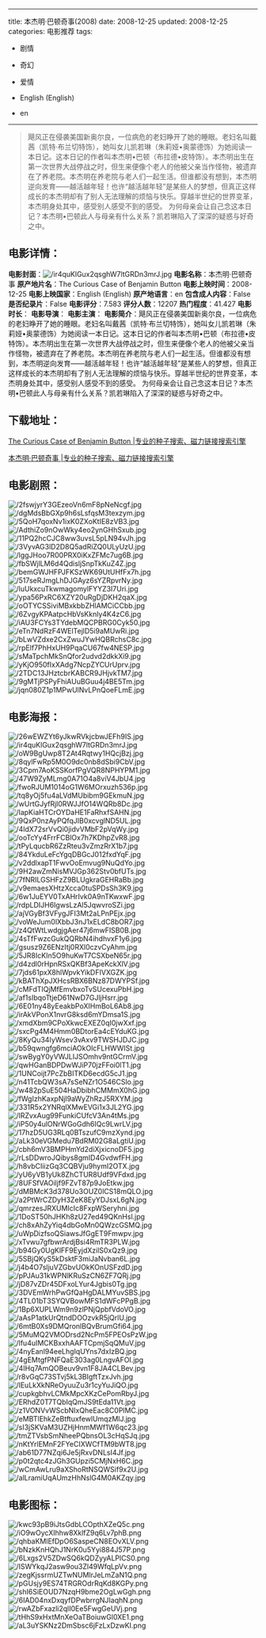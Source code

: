 
---
title: 本杰明·巴顿奇事(2008)
date: 2008-12-25
updated: 2008-12-25
categories: 电影推荐
tags:
- 剧情
- 奇幻
- 爱情

- English (English)
- en
---


> 飓风正在侵袭美国新奥尔良，一位病危的老妇睁开了她的睡眼。老妇名叫戴茜（凯特·布兰切特饰），她叫女儿凯若琳（朱莉娅•奥蒙德饰）为她阅读一本日记。这本日记的作者叫本杰明•巴顿（布拉德•皮特饰）。本杰明出生在第一次世界大战停战之时，但生来便像个老人的他被父亲当作怪物，被遗弃在了养老院。本杰明在养老院与老人们一起生活。但谁都没有想到，本杰明逆向发育——越活越年轻！也许“越活越年轻”是某些人的梦想，但真正这样成长的本杰明却有了别人无法理解的烦恼与快乐。穿越半世纪的世界变革，本杰明身处其中，感受别人感受不到的感受。 为何母亲会让自己念这本日记？本杰明•巴顿此人与母亲有什么关系？凯若琳陷入了深深的疑惑与好奇之中。

## **电影详情**：

**电影封面**：<img src="https://image.tmdb.org/t/p/w200/ir4quKlGux2qsghW7ltGRDn3mrJ.jpg" alt="/ir4quKlGux2qsghW7ltGRDn3mrJ.jpg" title="/ir4quKlGux2qsghW7ltGRDn3mrJ.jpg">
**电影名称**：本杰明·巴顿奇事
**原产地片名**：The Curious Case of Benjamin Button
**电影上映时间**：2008-12-25
**电影上映国家**：English (English)
**原产地语言**：en
**包含成人内容**：False
**是否纪录片**：False
**电影评分**：7.583
**评分人数**：12207
**热门程度**：41.427
**电影时长**：
**电影导演**：
**电影主演**：
**电影简介**：飓风正在侵袭美国新奥尔良，一位病危的老妇睁开了她的睡眼。老妇名叫戴茜（凯特·布兰切特饰），她叫女儿凯若琳（朱莉娅•奥蒙德饰）为她阅读一本日记。这本日记的作者叫本杰明•巴顿（布拉德•皮特饰）。本杰明出生在第一次世界大战停战之时，但生来便像个老人的他被父亲当作怪物，被遗弃在了养老院。本杰明在养老院与老人们一起生活。但谁都没有想到，本杰明逆向发育——越活越年轻！也许“越活越年轻”是某些人的梦想，但真正这样成长的本杰明却有了别人无法理解的烦恼与快乐。穿越半世纪的世界变革，本杰明身处其中，感受别人感受不到的感受。 为何母亲会让自己念这本日记？本杰明•巴顿此人与母亲有什么关系？凯若琳陷入了深深的疑惑与好奇之中。

## **下载地址**：
[The Curious Case of Benjamin Button |专业的种子搜索、磁力链接搜索引擎](https://movie.amd794.com:2083/?search=The%20Curious%20Case%20of%20Benjamin%20Button&ordering=&mode=match_phrase&page_size=10&page=1)

[本杰明·巴顿奇事 |专业的种子搜索、磁力链接搜索引擎](https://movie.amd794.com:2083/?search=%E6%9C%AC%E6%9D%B0%E6%98%8E%C2%B7%E5%B7%B4%E9%A1%BF%E5%A5%87%E4%BA%8B&ordering=&mode=match_phrase&page_size=10&page=1)
 

## **电影剧照**：
<img src="https://image.tmdb.org/t/p/original/2fswjyrY3GEzeoVn6mF8pNeNcgf.jpg" alt="/2fswjyrY3GEzeoVn6mF8pNeNcgf.jpg" title="/2fswjyrY3GEzeoVn6mF8pNeNcgf.jpg"><img src="https://image.tmdb.org/t/p/original/dgMdsBbGXp9h6sLsfqsM3texzym.jpg" alt="/dgMdsBbGXp9h6sLsfqsM3texzym.jpg" title="/dgMdsBbGXp9h6sLsfqsM3texzym.jpg"><img src="https://image.tmdb.org/t/p/original/5QoH7qoxNv1ixK0ZXoKtIE8zVB3.jpg" alt="/5QoH7qoxNv1ixK0ZXoKtIE8zVB3.jpg" title="/5QoH7qoxNv1ixK0ZXoKtIE8zVB3.jpg"><img src="https://image.tmdb.org/t/p/original/AdthiZo9nOwWky4eo2ynGHhSxub.jpg" alt="/AdthiZo9nOwWky4eo2ynGHhSxub.jpg" title="/AdthiZo9nOwWky4eo2ynGHhSxub.jpg"><img src="https://image.tmdb.org/t/p/original/11PQ2hcCJC8ww3uvsL5pLN94vJh.jpg" alt="/11PQ2hcCJC8ww3uvsL5pLN94vJh.jpg" title="/11PQ2hcCJC8ww3uvsL5pLN94vJh.jpg"><img src="https://image.tmdb.org/t/p/original/3VyvAG3lD2D8Q5adRiZQ0ULyUzU.jpg" alt="/3VyvAG3lD2D8Q5adRiZQ0ULyUzU.jpg" title="/3VyvAG3lD2D8Q5adRiZQ0ULyUzU.jpg"><img src="https://image.tmdb.org/t/p/original/lggJHoo7R00PRX0iKxZFMc7ug6B.jpg" alt="/lggJHoo7R00PRX0iKxZFMc7ug6B.jpg" title="/lggJHoo7R00PRX0iKxZFMc7ug6B.jpg"><img src="https://image.tmdb.org/t/p/original/fbSWjlLM6d4QdisljSnpTkKuZ4Z.jpg" alt="/fbSWjlLM6d4QdisljSnpTkKuZ4Z.jpg" title="/fbSWjlLM6d4QdisljSnpTkKuZ4Z.jpg"><img src="https://image.tmdb.org/t/p/original/bemGWJHFPJFKSzWK69UtUHfFx7h.jpg" alt="/bemGWJHFPJFKSzWK69UtUHfFx7h.jpg" title="/bemGWJHFPJFKSzWK69UtUHfFx7h.jpg"><img src="https://image.tmdb.org/t/p/original/517seRJmgLhDJGAyz6sYZRpvrNy.jpg" alt="/517seRJmgLhDJGAyz6sYZRpvrNy.jpg" title="/517seRJmgLhDJGAyz6sYZRpvrNy.jpg"><img src="https://image.tmdb.org/t/p/original/luUkxcuTkwmagomylFYYZ3I7Uri.jpg" alt="/luUkxcuTkwmagomylFYYZ3I7Uri.jpg" title="/luUkxcuTkwmagomylFYYZ3I7Uri.jpg"><img src="https://image.tmdb.org/t/p/original/ypa56PxRC6XZY20uRgDjDKH2qaX.jpg" alt="/ypa56PxRC6XZY20uRgDjDKH2qaX.jpg" title="/ypa56PxRC6XZY20uRgDjDKH2qaX.jpg"><img src="https://image.tmdb.org/t/p/original/oOTYCSSiviMBxkbbZHlAMCiCCbb.jpg" alt="/oOTYCSSiviMBxkbbZHlAMCiCCbb.jpg" title="/oOTYCSSiviMBxkbbZHlAMCiCCbb.jpg"><img src="https://image.tmdb.org/t/p/original/6ZvgyKPAatpcHbVsKknly4K4zC6.jpg" alt="/6ZvgyKPAatpcHbVsKknly4K4zC6.jpg" title="/6ZvgyKPAatpcHbVsKknly4K4zC6.jpg"><img src="https://image.tmdb.org/t/p/original/iAU3FCYs3TYdebMQCPBRG0Cyk50.jpg" alt="/iAU3FCYs3TYdebMQCPBRG0Cyk50.jpg" title="/iAU3FCYs3TYdebMQCPBRG0Cyk50.jpg"><img src="https://image.tmdb.org/t/p/original/eTn7NdRzF4WElTejlD5i9aMUwRi.jpg" alt="/eTn7NdRzF4WElTejlD5i9aMUwRi.jpg" title="/eTn7NdRzF4WElTejlD5i9aMUwRi.jpg"><img src="https://image.tmdb.org/t/p/original/bLwVZdxe2CxZwuJYwHQBRchsC8c.jpg" alt="/bLwVZdxe2CxZwuJYwHQBRchsC8c.jpg" title="/bLwVZdxe2CxZwuJYwHQBRchsC8c.jpg"><img src="https://image.tmdb.org/t/p/original/rpElf7PhHxUH9PqaCU67fw4NESP.jpg" alt="/rpElf7PhHxUH9PqaCU67fw4NESP.jpg" title="/rpElf7PhHxUH9PqaCU67fw4NESP.jpg"><img src="https://image.tmdb.org/t/p/original/sMaTpchMkSnQfor2udvd2dkkXi9.jpg" alt="/sMaTpchMkSnQfor2udvd2dkkXi9.jpg" title="/sMaTpchMkSnQfor2udvd2dkkXi9.jpg"><img src="https://image.tmdb.org/t/p/original/yKjO950fIxXAdg7NcpZYCUrUprv.jpg" alt="/yKjO950fIxXAdg7NcpZYCUrUprv.jpg" title="/yKjO950fIxXAdg7NcpZYCUrUprv.jpg"><img src="https://image.tmdb.org/t/p/original/2TDC13JHztcbrKABCR9JHjvkTM7.jpg" alt="/2TDC13JHztcbrKABCR9JHjvkTM7.jpg" title="/2TDC13JHztcbrKABCR9JHjvkTM7.jpg"><img src="https://image.tmdb.org/t/p/original/9gMTjPSPyFhiAUuBGuu4j4BE5Tm.jpg" alt="/9gMTjPSPyFhiAUuBGuu4j4BE5Tm.jpg" title="/9gMTjPSPyFhiAUuBGuu4j4BE5Tm.jpg"><img src="https://image.tmdb.org/t/p/original/jqn080Z1p1MPwUlNvLPnQoeFLmE.jpg" alt="/jqn080Z1p1MPwUlNvLPnQoeFLmE.jpg" title="/jqn080Z1p1MPwUlNvLPnQoeFLmE.jpg">

## **电影海报**：
<img src="https://image.tmdb.org/t/p/original/26wEWZYt6yJkwRVkjcbwJEFh9IS.jpg" alt="/26wEWZYt6yJkwRVkjcbwJEFh9IS.jpg" title="/26wEWZYt6yJkwRVkjcbwJEFh9IS.jpg"><img src="https://image.tmdb.org/t/p/original/ir4quKlGux2qsghW7ltGRDn3mrJ.jpg" alt="/ir4quKlGux2qsghW7ltGRDn3mrJ.jpg" title="/ir4quKlGux2qsghW7ltGRDn3mrJ.jpg"><img src="https://image.tmdb.org/t/p/original/oW9BgUwp8T2At4Rqtwy1HQcjBzj.jpg" alt="/oW9BgUwp8T2At4Rqtwy1HQcjBzj.jpg" title="/oW9BgUwp8T2At4Rqtwy1HQcjBzj.jpg"><img src="https://image.tmdb.org/t/p/original/8qylFwRp5M0O9dc0nb8dSbi9CbV.jpg" alt="/8qylFwRp5M0O9dc0nb8dSbi9CbV.jpg" title="/8qylFwRp5M0O9dc0nb8dSbi9CbV.jpg"><img src="https://image.tmdb.org/t/p/original/3Cpm7AoKSSKorfPgVQR8NPHYPM1.jpg" alt="/3Cpm7AoKSSKorfPgVQR8NPHYPM1.jpg" title="/3Cpm7AoKSSKorfPgVQR8NPHYPM1.jpg"><img src="https://image.tmdb.org/t/p/original/47W9ZyMLmg0A71O4a8viV4JbU4.jpg" alt="/47W9ZyMLmg0A71O4a8viV4JbU4.jpg" title="/47W9ZyMLmg0A71O4a8viV4JbU4.jpg"><img src="https://image.tmdb.org/t/p/original/fwoRJUM1014oG1W6MOrxuzh536p.jpg" alt="/fwoRJUM1014oG1W6MOrxuzh536p.jpg" title="/fwoRJUM1014oG1W6MOrxuzh536p.jpg"><img src="https://image.tmdb.org/t/p/original/tq8yOj5fu4aLVdMUbibm9GEkmuN.jpg" alt="/tq8yOj5fu4aLVdMUbibm9GEkmuN.jpg" title="/tq8yOj5fu4aLVdMUbibm9GEkmuN.jpg"><img src="https://image.tmdb.org/t/p/original/wUrtGJyfRjl0RWJJfO14WQRb8Dc.jpg" alt="/wUrtGJyfRjl0RWJJfO14WQRb8Dc.jpg" title="/wUrtGJyfRjl0RWJJfO14WQRb8Dc.jpg"><img src="https://image.tmdb.org/t/p/original/lapKiaHTCrOYDaHE1FaRhxfSAHN.jpg" alt="/lapKiaHTCrOYDaHE1FaRhxfSAHN.jpg" title="/lapKiaHTCrOYDaHE1FaRhxfSAHN.jpg"><img src="https://image.tmdb.org/t/p/original/9QxP0nzAyPQfqJIB0xcvglND5UL.jpg" alt="/9QxP0nzAyPQfqJIB0xcvglND5UL.jpg" title="/9QxP0nzAyPQfqJIB0xcvglND5UL.jpg"><img src="https://image.tmdb.org/t/p/original/4ldX72srVvQi0jidvVMbF2pVqWy.jpg" alt="/4ldX72srVvQi0jidvVMbF2pVqWy.jpg" title="/4ldX72srVvQi0jidvVMbF2pVqWy.jpg"><img src="https://image.tmdb.org/t/p/original/ooTcYy4FrrFCBlOx7h7KDhpZvR8.jpg" alt="/ooTcYy4FrrFCBlOx7h7KDhpZvR8.jpg" title="/ooTcYy4FrrFCBlOx7h7KDhpZvR8.jpg"><img src="https://image.tmdb.org/t/p/original/tPyLqucbR6ZzRteu3vZmzRrX1b7.jpg" alt="/tPyLqucbR6ZzRteu3vZmzRrX1b7.jpg" title="/tPyLqucbR6ZzRteu3vZmzRrX1b7.jpg"><img src="https://image.tmdb.org/t/p/original/84YkduLeFcYgqDBGcJ012fxdYqF.jpg" alt="/84YkduLeFcYgqDBGcJ012fxdYqF.jpg" title="/84YkduLeFcYgqDBGcJ012fxdYqF.jpg"><img src="https://image.tmdb.org/t/p/original/v2ddlxapT1FwvOoEmvug9NuQdYo.jpg" alt="/v2ddlxapT1FwvOoEmvug9NuQdYo.jpg" title="/v2ddlxapT1FwvOoEmvug9NuQdYo.jpg"><img src="https://image.tmdb.org/t/p/original/9H2awZmNisMVJGp362Stv0bfUTs.jpg" alt="/9H2awZmNisMVJGp362Stv0bfUTs.jpg" title="/9H2awZmNisMVJGp362Stv0bfUTs.jpg"><img src="https://image.tmdb.org/t/p/original/7fNRILGSHFzZ9BLUgkraGEHRaBb.jpg" alt="/7fNRILGSHFzZ9BLUgkraGEHRaBb.jpg" title="/7fNRILGSHFzZ9BLUgkraGEHRaBb.jpg"><img src="https://image.tmdb.org/t/p/original/v9emaesXHtzXcca0tuSPDsSh3K9.jpg" alt="/v9emaesXHtzXcca0tuSPDsSh3K9.jpg" title="/v9emaesXHtzXcca0tuSPDsSh3K9.jpg"><img src="https://image.tmdb.org/t/p/original/6w1JuEYV0TxAHrIvk0A9nTKwxwF.jpg" alt="/6w1JuEYV0TxAHrIvk0A9nTKwxwF.jpg" title="/6w1JuEYV0TxAHrIvk0A9nTKwxwF.jpg"><img src="https://image.tmdb.org/t/p/original/rdpLDIJH6IgwsLzAl5JqwvroSZi.jpg" alt="/rdpLDIJH6IgwsLzAl5JqwvroSZi.jpg" title="/rdpLDIJH6IgwsLzAl5JqwvroSZi.jpg"><img src="https://image.tmdb.org/t/p/original/ajVGyBf3VFygJFI3Mt2aLPnPEjx.jpg" alt="/ajVGyBf3VFygJFI3Mt2aLPnPEjx.jpg" title="/ajVGyBf3VFygJFI3Mt2aLPnPEjx.jpg"><img src="https://image.tmdb.org/t/p/original/voWeJum0lXbbJ3nJ1xELdC8bOR7.jpg" alt="/voWeJum0lXbbJ3nJ1xELdC8bOR7.jpg" title="/voWeJum0lXbbJ3nJ1xELdC8bOR7.jpg"><img src="https://image.tmdb.org/t/p/original/z4QtWtLwdgjgAer47j6mwFISB0B.jpg" alt="/z4QtWtLwdgjgAer47j6mwFISB0B.jpg" title="/z4QtWtLwdgjgAer47j6mwFISB0B.jpg"><img src="https://image.tmdb.org/t/p/original/4sTfFwzcGukQQRbN4ihdhvxF1y6.jpg" alt="/4sTfFwzcGukQQRbN4ihdhvxF1y6.jpg" title="/4sTfFwzcGukQQRbN4ihdhvxF1y6.jpg"><img src="https://image.tmdb.org/t/p/original/gsusz9Z6ENzItj0RXl0czvCyAhm.jpg" alt="/gsusz9Z6ENzItj0RXl0czvCyAhm.jpg" title="/gsusz9Z6ENzItj0RXl0czvCyAhm.jpg"><img src="https://image.tmdb.org/t/p/original/5JR8IcKIn5O9huKwT7CSXbeN65r.jpg" alt="/5JR8IcKIn5O9huKwT7CSXbeN65r.jpg" title="/5JR8IcKIn5O9huKwT7CSXbeN65r.jpg"><img src="https://image.tmdb.org/t/p/original/d4zdl0rHpnRSxQKBf3ApeKckXlV.jpg" alt="/d4zdl0rHpnRSxQKBf3ApeKckXlV.jpg" title="/d4zdl0rHpnRSxQKBf3ApeKckXlV.jpg"><img src="https://image.tmdb.org/t/p/original/7jds61pxX8hlWpvkYikDFIVXGZK.jpg" alt="/7jds61pxX8hlWpvkYikDFIVXGZK.jpg" title="/7jds61pxX8hlWpvkYikDFIVXGZK.jpg"><img src="https://image.tmdb.org/t/p/original/kBAThXpJXHcsRBX6BNz87DWYPSf.jpg" alt="/kBAThXpJXHcsRBX6BNz87DWYPSf.jpg" title="/kBAThXpJXHcsRBX6BNz87DWYPSf.jpg"><img src="https://image.tmdb.org/t/p/original/cMFdTIQjMfEmvbxoTvSUcexuPbH.jpg" alt="/cMFdTIQjMfEmvbxoTvSUcexuPbH.jpg" title="/cMFdTIQjMfEmvbxoTvSUcexuPbH.jpg"><img src="https://image.tmdb.org/t/p/original/af1sIbqoTtjeD61NwD7GJljHsrr.jpg" alt="/af1sIbqoTtjeD61NwD7GJljHsrr.jpg" title="/af1sIbqoTtjeD61NwD7GJljHsrr.jpg"><img src="https://image.tmdb.org/t/p/original/6E01ny48yEeakbPoXIHmBoL6Ab8.jpg" alt="/6E01ny48yEeakbPoXIHmBoL6Ab8.jpg" title="/6E01ny48yEeakbPoXIHmBoL6Ab8.jpg"><img src="https://image.tmdb.org/t/p/original/irAkVPonX1nvrG8ksd6mYDmsa1S.jpg" alt="/irAkVPonX1nvrG8ksd6mYDmsa1S.jpg" title="/irAkVPonX1nvrG8ksd6mYDmsa1S.jpg"><img src="https://image.tmdb.org/t/p/original/xmdXbm9CPoXkwcEXEZ0qI0jwXxf.jpg" alt="/xmdXbm9CPoXkwcEXEZ0qI0jwXxf.jpg" title="/xmdXbm9CPoXkwcEXEZ0qI0jwXxf.jpg"><img src="https://image.tmdb.org/t/p/original/sxcPg4M4Hmm0BDtorEa4cEYduKG.jpg" alt="/sxcPg4M4Hmm0BDtorEa4cEYduKG.jpg" title="/sxcPg4M4Hmm0BDtorEa4cEYduKG.jpg"><img src="https://image.tmdb.org/t/p/original/8KyQu34IyWsev3vAxv9TWSHJDJC.jpg" alt="/8KyQu34IyWsev3vAxv9TWSHJDJC.jpg" title="/8KyQu34IyWsev3vAxv9TWSHJDJC.jpg"><img src="https://image.tmdb.org/t/p/original/b59qwngfg6mciAOkOlcFLHWWISt.jpg" alt="/b59qwngfg6mciAOkOlcFLHWWISt.jpg" title="/b59qwngfg6mciAOkOlcFLHWWISt.jpg"><img src="https://image.tmdb.org/t/p/original/swBygY0yVWJLIJSOmhv9ntGCrmV.jpg" alt="/swBygY0yVWJLIJSOmhv9ntGCrmV.jpg" title="/swBygY0yVWJLIJSOmhv9ntGCrmV.jpg"><img src="https://image.tmdb.org/t/p/original/qwHGanBDPDwWJiP70jzFFoi0lT1.jpg" alt="/qwHGanBDPDwWJiP70jzFFoi0lT1.jpg" title="/qwHGanBDPDwWJiP70jzFFoi0lT1.jpg"><img src="https://image.tmdb.org/t/p/original/1UNCoijt7PcZbBITKD6ecdG5cJ1.jpg" alt="/1UNCoijt7PcZbBITKD6ecdG5cJ1.jpg" title="/1UNCoijt7PcZbBITKD6ecdG5cJ1.jpg"><img src="https://image.tmdb.org/t/p/original/n41TcbQW3sA7sSeNZr1O546CSlo.jpg" alt="/n41TcbQW3sA7sSeNZr1O546CSlo.jpg" title="/n41TcbQW3sA7sSeNZr1O546CSlo.jpg"><img src="https://image.tmdb.org/t/p/original/w482pSuE504HaDbibhCMMmX0hG.jpg" alt="/w482pSuE504HaDbibhCMMmX0hG.jpg" title="/w482pSuE504HaDbibhCMMmX0hG.jpg"><img src="https://image.tmdb.org/t/p/original/fWgIzhKaxpNjl9aWyZhRzJ5RXYM.jpg" alt="/fWgIzhKaxpNjl9aWyZhRzJ5RXYM.jpg" title="/fWgIzhKaxpNjl9aWyZhRzJ5RXYM.jpg"><img src="https://image.tmdb.org/t/p/original/331R5x2YNRqlXMwEVGi1x3JL2YG.jpg" alt="/331R5x2YNRqlXMwEVGi1x3JL2YG.jpg" title="/331R5x2YNRqlXMwEVGi1x3JL2YG.jpg"><img src="https://image.tmdb.org/t/p/original/lRZvxAug99FunkiCUfcV3An4tMs.jpg" alt="/lRZvxAug99FunkiCUfcV3An4tMs.jpg" title="/lRZvxAug99FunkiCUfcV3An4tMs.jpg"><img src="https://image.tmdb.org/t/p/original/iP50y4ulONrWGoGdh6IQc9LwrLV.jpg" alt="/iP50y4ulONrWGoGdh6IQc9LwrLV.jpg" title="/iP50y4ulONrWGoGdh6IQc9LwrLV.jpg"><img src="https://image.tmdb.org/t/p/original/17hzD5UG3RLq0BTszufC9mzXynd.jpg" alt="/17hzD5UG3RLq0BTszufC9mzXynd.jpg" title="/17hzD5UG3RLq0BTszufC9mzXynd.jpg"><img src="https://image.tmdb.org/t/p/original/aLk30eVGMedu7BdRM02G8aLgtiU.jpg" alt="/aLk30eVGMedu7BdRM02G8aLgtiU.jpg" title="/aLk30eVGMedu7BdRM02G8aLgtiU.jpg"><img src="https://image.tmdb.org/t/p/original/cbh6mV3BMPHmYd2diXjxicnoDF5.jpg" alt="/cbh6mV3BMPHmYd2diXjxicnoDF5.jpg" title="/cbh6mV3BMPHmYd2diXjxicnoDF5.jpg"><img src="https://image.tmdb.org/t/p/original/rLsDDwroJQibys8gmID4GvdwfFH.jpg" alt="/rLsDDwroJQibys8gmID4GvdwfFH.jpg" title="/rLsDDwroJQibys8gmID4GvdwfFH.jpg"><img src="https://image.tmdb.org/t/p/original/h8vbCIiizGq3CQBVju9hymI2OTX.jpg" alt="/h8vbCIiizGq3CQBVju9hymI2OTX.jpg" title="/h8vbCIiizGq3CQBVju9hymI2OTX.jpg"><img src="https://image.tmdb.org/t/p/original/yU6yVB1yUk8ZhCTUR8Udf9VFdxd.jpg" alt="/yU6yVB1yUk8ZhCTUR8Udf9VFdxd.jpg" title="/yU6yVB1yUk8ZhCTUR8Udf9VFdxd.jpg"><img src="https://image.tmdb.org/t/p/original/8UFSfVAOiljf9FZvT87p9JoEtkw.jpg" alt="/8UFSfVAOiljf9FZvT87p9JoEtkw.jpg" title="/8UFSfVAOiljf9FZvT87p9JoEtkw.jpg"><img src="https://image.tmdb.org/t/p/original/dMBMcK3d378Uo3OUZ0lCS18mQLO.jpg" alt="/dMBMcK3d378Uo3OUZ0lCS18mQLO.jpg" title="/dMBMcK3d378Uo3OUZ0lCS18mQLO.jpg"><img src="https://image.tmdb.org/t/p/original/a2PtWrCZDyH3ZeK8EyYDJsxL6gN.jpg" alt="/a2PtWrCZDyH3ZeK8EyYDJsxL6gN.jpg" title="/a2PtWrCZDyH3ZeK8EyYDJsxL6gN.jpg"><img src="https://image.tmdb.org/t/p/original/qmrzesJRXUMIcIc8FxpWSeryhni.jpg" alt="/qmrzesJRXUMIcIc8FxpWSeryhni.jpg" title="/qmrzesJRXUMIcIc8FxpWSeryhni.jpg"><img src="https://image.tmdb.org/t/p/original/1DoST50hJHKh8zU27ed49QKnHsl.jpg" alt="/1DoST50hJHKh8zU27ed49QKnHsl.jpg" title="/1DoST50hJHKh8zU27ed49QKnHsl.jpg"><img src="https://image.tmdb.org/t/p/original/ch8xAhZyYiq4dbGoMn0QWzcGSMQ.jpg" alt="/ch8xAhZyYiq4dbGoMn0QWzcGSMQ.jpg" title="/ch8xAhZyYiq4dbGoMn0QWzcGSMQ.jpg"><img src="https://image.tmdb.org/t/p/original/uWpDizfsoQSiawsJfGgET9Fmwpv.jpg" alt="/uWpDizfsoQSiawsJfGgET9Fmwpv.jpg" title="/uWpDizfsoQSiawsJfGgET9Fmwpv.jpg"><img src="https://image.tmdb.org/t/p/original/xTvwu7gfbwrArdjBsi4RmTR3PLW.jpg" alt="/xTvwu7gfbwrArdjBsi4RmTR3PLW.jpg" title="/xTvwu7gfbwrArdjBsi4RmTR3PLW.jpg"><img src="https://image.tmdb.org/t/p/original/b94Gy0UgKlFF9EyjdXzilS0xQz9.jpg" alt="/b94Gy0UgKlFF9EyjdXzilS0xQz9.jpg" title="/b94Gy0UgKlFF9EyjdXzilS0xQz9.jpg"><img src="https://image.tmdb.org/t/p/original/5SBjQKyS5kDsktF3miJaNvban6L.jpg" alt="/5SBjQKyS5kDsktF3miJaNvban6L.jpg" title="/5SBjQKyS5kDsktF3miJaNvban6L.jpg"><img src="https://image.tmdb.org/t/p/original/j4b4O7sljuVZGbvUOkKOnUSFzdD.jpg" alt="/j4b4O7sljuVZGbvUOkKOnUSFzdD.jpg" title="/j4b4O7sljuVZGbvUOkKOnUSFzdD.jpg"><img src="https://image.tmdb.org/t/p/original/pPJAu31kWPNlKRuSzCN6ZF7QRj.jpg" alt="/pPJAu31kWPNlKRuSzCN6ZF7QRj.jpg" title="/pPJAu31kWPNlKRuSzCN6ZF7QRj.jpg"><img src="https://image.tmdb.org/t/p/original/jD87vZDr45DFxoLYur4Jgbis0Tg.jpg" alt="/jD87vZDr45DFxoLYur4Jgbis0Tg.jpg" title="/jD87vZDr45DFxoLYur4Jgbis0Tg.jpg"><img src="https://image.tmdb.org/t/p/original/3DVEmWrhPwGfQaHgDALMYuvSBS.jpg" alt="/3DVEmWrhPwGfQaHgDALMYuvSBS.jpg" title="/3DVEmWrhPwGfQaHgDALMYuvSBS.jpg"><img src="https://image.tmdb.org/t/p/original/4TL01bT3SYQVBowMFS1dWFcPPgB.jpg" alt="/4TL01bT3SYQVBowMFS1dWFcPPgB.jpg" title="/4TL01bT3SYQVBowMFS1dWFcPPgB.jpg"><img src="https://image.tmdb.org/t/p/original/1Bp6XUPLWm9n9zlPNjQpbfVdoVO.jpg" alt="/1Bp6XUPLWm9n9zlPNjQpbfVdoVO.jpg" title="/1Bp6XUPLWm9n9zlPNjQpbfVdoVO.jpg"><img src="https://image.tmdb.org/t/p/original/aAsP1atkUrQtndDOOzvkR5jQrlU.jpg" alt="/aAsP1atkUrQtndDOOzvkR5jQrlU.jpg" title="/aAsP1atkUrQtndDOOzvkR5jQrlU.jpg"><img src="https://image.tmdb.org/t/p/original/6mtB0Xs9DMQronlBQvBrumGfi64.jpg" alt="/6mtB0Xs9DMQronlBQvBrumGfi64.jpg" title="/6mtB0Xs9DMQronlBQvBrumGfi64.jpg"><img src="https://image.tmdb.org/t/p/original/5MuMQ2VMODrsd2NcPm5FPEOsPzW.jpg" alt="/5MuMQ2VMODrsd2NcPm5FPEOsPzW.jpg" title="/5MuMQ2VMODrsd2NcPm5FPEOsPzW.jpg"><img src="https://image.tmdb.org/t/p/original/lfu4uIMCKBxxhAAFTCpmjSqQMuV.jpg" alt="/lfu4uIMCKBxxhAAFTCpmjSqQMuV.jpg" title="/lfu4uIMCKBxxhAAFTCpmjSqQMuV.jpg"><img src="https://image.tmdb.org/t/p/original/4nyEanl94eeLhgIqUYns7dxIzBQ.jpg" alt="/4nyEanl94eeLhgIqUYns7dxIzBQ.jpg" title="/4nyEanl94eeLhgIqUYns7dxIzBQ.jpg"><img src="https://image.tmdb.org/t/p/original/4gEMtgfPNFQaE303ag0LngvAFOI.jpg" alt="/4gEMtgfPNFQaE303ag0LngvAFOI.jpg" title="/4gEMtgfPNFQaE303ag0LngvAFOI.jpg"><img src="https://image.tmdb.org/t/p/original/4IHq7AmQOBeuv9vn1F8JA4CLBev.jpg" alt="/4IHq7AmQOBeuv9vn1F8JA4CLBev.jpg" title="/4IHq7AmQOBeuv9vn1F8JA4CLBev.jpg"><img src="https://image.tmdb.org/t/p/original/r8vGqC73STvj5kL3BIgftTzxJvh.jpg" alt="/r8vGqC73STvj5kL3BIgftTzxJvh.jpg" title="/r8vGqC73STvj5kL3BIgftTzxJvh.jpg"><img src="https://image.tmdb.org/t/p/original/lEuLkXkNReOyuuZu3r1cyYuJiQO.jpg" alt="/lEuLkXkNReOyuuZu3r1cyYuJiQO.jpg" title="/lEuLkXkNReOyuuZu3r1cyYuJiQO.jpg"><img src="https://image.tmdb.org/t/p/original/cupkgbhvLCMkMpcXKzCePomRbyJ.jpg" alt="/cupkgbhvLCMkMpcXKzCePomRbyJ.jpg" title="/cupkgbhvLCMkMpcXKzCePomRbyJ.jpg"><img src="https://image.tmdb.org/t/p/original/ERhdZ0T7TQbIqQmJS9tEda11Vt.jpg" alt="/ERhdZ0T7TQbIqQmJS9tEda11Vt.jpg" title="/ERhdZ0T7TQbIqQmJS9tEda11Vt.jpg"><img src="https://image.tmdb.org/t/p/original/z1VONVvWScbNIxQheEac8C0PlMC.jpg" alt="/z1VONVvWScbNIxQheEac8C0PlMC.jpg" title="/z1VONVvWScbNIxQheEac8C0PlMC.jpg"><img src="https://image.tmdb.org/t/p/original/eMBTlEhkZeBtftuxfewlUmqzMlJ.jpg" alt="/eMBTlEhkZeBtftuxfewlUmqzMlJ.jpg" title="/eMBTlEhkZeBtftuxfewlUmqzMlJ.jpg"><img src="https://image.tmdb.org/t/p/original/sI3jSKVaM3UZHjHnmMWf1W6qc23.jpg" alt="/sI3jSKVaM3UZHjHnmMWf1W6qc23.jpg" title="/sI3jSKVaM3UZHjHnmMWf1W6qc23.jpg"><img src="https://image.tmdb.org/t/p/original/tmZTVsbSmNheePQbnsOL3cHqSJq.jpg" alt="/tmZTVsbSmNheePQbnsOL3cHqSJq.jpg" title="/tmZTVsbSmNheePQbnsOL3cHqSJq.jpg"><img src="https://image.tmdb.org/t/p/original/nKtYrlEMnF2FYeCIXWCfTM9bWT8.jpg" alt="/nKtYrlEMnF2FYeCIXWCfTM9bWT8.jpg" title="/nKtYrlEMnF2FYeCIXWCfTM9bWT8.jpg"><img src="https://image.tmdb.org/t/p/original/ab61D77NZqi6Je5jRxvDNLsI4Jf.jpg" alt="/ab61D77NZqi6Je5jRxvDNLsI4Jf.jpg" title="/ab61D77NZqi6Je5jRxvDNLsI4Jf.jpg"><img src="https://image.tmdb.org/t/p/original/p0t2qtc4zJGh3GUpzi5CMjNxH6C.jpg" alt="/p0t2qtc4zJGh3GUpzi5CMjNxH6C.jpg" title="/p0t2qtc4zJGh3GUpzi5CMjNxH6C.jpg"><img src="https://image.tmdb.org/t/p/original/wCmAwLru9aXShoRtNSQWSif9x2U.jpg" alt="/wCmAwLru9aXShoRtNSQWSif9x2U.jpg" title="/wCmAwLru9aXShoRtNSQWSif9x2U.jpg"><img src="https://image.tmdb.org/t/p/original/alLramiUqAUmzHhNslG4M0AKZqy.jpg" alt="/alLramiUqAUmzHhNslG4M0AKZqy.jpg" title="/alLramiUqAUmzHhNslG4M0AKZqy.jpg">

## **电影图标**：
<img src="https://image.tmdb.org/t/p/original/kwc93pB9iJtsGdbLCOpthXZeQ5c.png" alt="/kwc93pB9iJtsGdbLCOpthXZeQ5c.png" title="/kwc93pB9iJtsGdbLCOpthXZeQ5c.png"><img src="https://image.tmdb.org/t/p/original/iO9wOycXIhhw8XklfZ9q6Lv7phB.png" alt="/iO9wOycXIhhw8XklfZ9q6Lv7phB.png" title="/iO9wOycXIhhw8XklfZ9q6Lv7phB.png"><img src="https://image.tmdb.org/t/p/original/qhbaKMlEfDpO6SaspeCN8EOvXLV.png" alt="/qhbaKMlEfDpO6SaspeCN8EOvXLV.png" title="/qhbaKMlEfDpO6SaspeCN8EOvXLV.png"><img src="https://image.tmdb.org/t/p/original/bNzkKnHQhJ1NrK0u5Yyi884J57P.png" alt="/bNzkKnHQhJ1NrK0u5Yyi884J57P.png" title="/bNzkKnHQhJ1NrK0u5Yyi884J57P.png"><img src="https://image.tmdb.org/t/p/original/6Lxgs2V5ZDwSQ6kQDZyyALPlCS0.png" alt="/6Lxgs2V5ZDwSQ6kQDZyyALPlCS0.png" title="/6Lxgs2V5ZDwSQ6kQDZyyALPlCS0.png"><img src="https://image.tmdb.org/t/p/original/ISWYkqJ2asw9ou3Zl49WfqLpVv.png" alt="/ISWYkqJ2asw9ou3Zl49WfqLpVv.png" title="/ISWYkqJ2asw9ou3Zl49WfqLpVv.png"><img src="https://image.tmdb.org/t/p/original/zegKjssrmUZTwNUMlrJeLmZaN1Q.png" alt="/zegKjssrmUZTwNUMlrJeLmZaN1Q.png" title="/zegKjssrmUZTwNUMlrJeLmZaN1Q.png"><img src="https://image.tmdb.org/t/p/original/pGUsjy9ES74TRGROdrRqKd8KGPy.png" alt="/pGUsjy9ES74TRGROdrRqKd8KGPy.png" title="/pGUsjy9ES74TRGROdrRqKd8KGPy.png"><img src="https://image.tmdb.org/t/p/original/shI6SiEOUD7NzqH9bme2OgLwGgh.png" alt="/shI6SiEOUD7NzqH9bme2OgLwGgh.png" title="/shI6SiEOUD7NzqH9bme2OgLwGgh.png"><img src="https://image.tmdb.org/t/p/original/6IAD04nxDxqyfDPwbrrgNJIaqhN.png" alt="/6IAD04nxDxqyfDPwbrrgNJIaqhN.png" title="/6IAD04nxDxqyfDPwbrrgNJIaqhN.png"><img src="https://image.tmdb.org/t/p/original/rwAZbFxazli2qlI0Ee5FwgGeUVj.png" alt="/rwAZbFxazli2qlI0Ee5FwgGeUVj.png" title="/rwAZbFxazli2qlI0Ee5FwgGeUVj.png"><img src="https://image.tmdb.org/t/p/original/tHhS9xHxtMnXeOaTBoiuwGl0XE1.png" alt="/tHhS9xHxtMnXeOaTBoiuwGl0XE1.png" title="/tHhS9xHxtMnXeOaTBoiuwGl0XE1.png"><img src="https://image.tmdb.org/t/p/original/aL3uYSKNz2DmSbsc6jFzLxDzwKI.png" alt="/aL3uYSKNz2DmSbsc6jFzLxDzwKI.png" title="/aL3uYSKNz2DmSbsc6jFzLxDzwKI.png">
